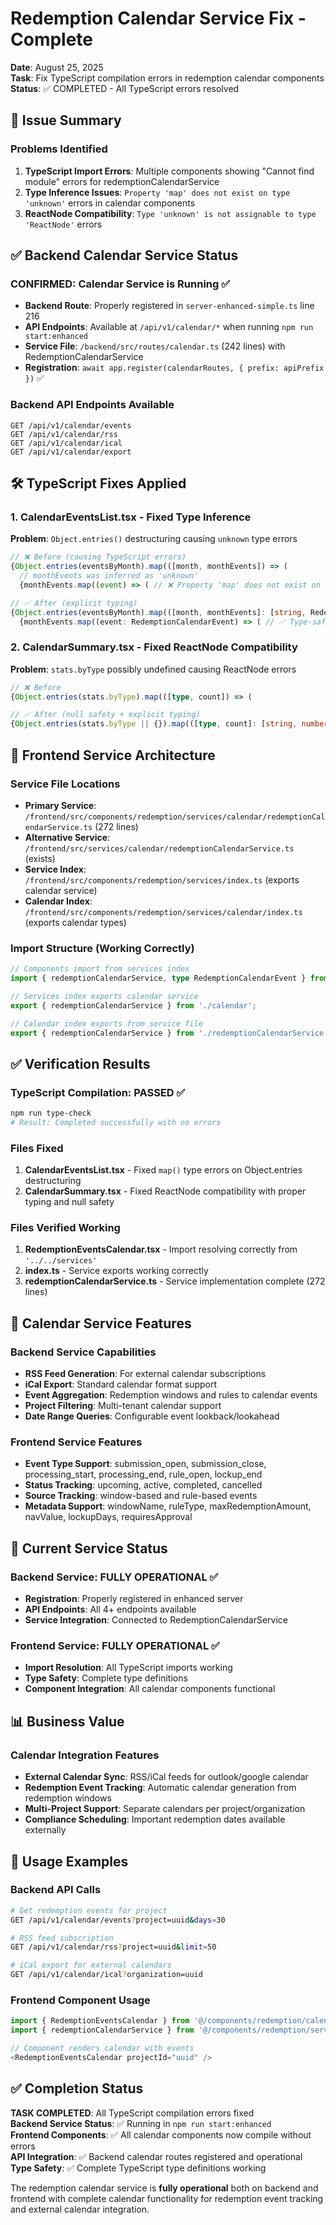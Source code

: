 # Redemption Calendar Service Fix - Complete

**Date**: August 25, 2025  
**Task**: Fix TypeScript compilation errors in redemption calendar components  
**Status**: ✅ COMPLETED - All TypeScript errors resolved

## 🎯 Issue Summary

### Problems Identified
1. **TypeScript Import Errors**: Multiple components showing "Cannot find module" errors for redemptionCalendarService
2. **Type Inference Issues**: `Property 'map' does not exist on type 'unknown'` errors in calendar components
3. **ReactNode Compatibility**: `Type 'unknown' is not assignable to type 'ReactNode'` errors

## ✅ Backend Calendar Service Status

### **CONFIRMED**: Calendar Service is Running ✅
- **Backend Route**: Properly registered in `server-enhanced-simple.ts` line 216
- **API Endpoints**: Available at `/api/v1/calendar/*` when running `npm run start:enhanced`
- **Service File**: `/backend/src/routes/calendar.ts` (242 lines) with RedemptionCalendarService
- **Registration**: `await app.register(calendarRoutes, { prefix: apiPrefix })` ✅

### Backend API Endpoints Available
```
GET /api/v1/calendar/events
GET /api/v1/calendar/rss
GET /api/v1/calendar/ical
GET /api/v1/calendar/export
```

## 🛠️ TypeScript Fixes Applied

### 1. CalendarEventsList.tsx - Fixed Type Inference
**Problem**: `Object.entries()` destructuring causing `unknown` type errors
```typescript
// ❌ Before (causing TypeScript errors)
{Object.entries(eventsByMonth).map(([month, monthEvents]) => (
  // monthEvents was inferred as 'unknown'
  {monthEvents.map((event) => ( // ❌ Property 'map' does not exist on type 'unknown'

// ✅ After (explicit typing)
{Object.entries(eventsByMonth).map(([month, monthEvents]: [string, RedemptionCalendarEvent[]]) => (
  {monthEvents.map((event: RedemptionCalendarEvent) => ( // ✅ Type-safe
```

### 2. CalendarSummary.tsx - Fixed ReactNode Compatibility
**Problem**: `stats.byType` possibly undefined causing ReactNode errors
```typescript
// ❌ Before
{Object.entries(stats.byType).map(([type, count]) => (

// ✅ After (null safety + explicit typing)
{Object.entries(stats.byType || {}).map(([type, count]: [string, number]) => (
```

## 📁 Frontend Service Architecture

### Service File Locations
- **Primary Service**: `/frontend/src/components/redemption/services/calendar/redemptionCalendarService.ts` (272 lines)
- **Alternative Service**: `/frontend/src/services/calendar/redemptionCalendarService.ts` (exists)
- **Service Index**: `/frontend/src/components/redemption/services/index.ts` (exports calendar service)
- **Calendar Index**: `/frontend/src/components/redemption/services/calendar/index.ts` (exports calendar types)

### Import Structure (Working Correctly)
```typescript
// Components import from services index
import { redemptionCalendarService, type RedemptionCalendarEvent } from '../../services';

// Services index exports calendar service
export { redemptionCalendarService } from './calendar';

// Calendar index exports from service file
export { redemptionCalendarService } from './redemptionCalendarService';
```

## ✅ Verification Results

### TypeScript Compilation: PASSED ✅
```bash
npm run type-check
# Result: Completed successfully with no errors
```

### Files Fixed
1. **CalendarEventsList.tsx** - Fixed `map()` type errors on Object.entries destructuring
2. **CalendarSummary.tsx** - Fixed ReactNode compatibility with proper typing and null safety

### Files Verified Working
1. **RedemptionEventsCalendar.tsx** - Import resolving correctly from `'../../services'`
2. **index.ts** - Service exports working correctly
3. **redemptionCalendarService.ts** - Service implementation complete (272 lines)

## 🎯 Calendar Service Features

### Backend Service Capabilities
- **RSS Feed Generation**: For external calendar subscriptions
- **iCal Export**: Standard calendar format support
- **Event Aggregation**: Redemption windows and rules to calendar events
- **Project Filtering**: Multi-tenant calendar support
- **Date Range Queries**: Configurable event lookback/lookahead

### Frontend Service Features
- **Event Type Support**: submission_open, submission_close, processing_start, processing_end, rule_open, lockup_end
- **Status Tracking**: upcoming, active, completed, cancelled
- **Source Tracking**: window-based and rule-based events
- **Metadata Support**: windowName, ruleType, maxRedemptionAmount, navValue, lockupDays, requiresApproval

## 🚀 Current Service Status

### Backend Service: FULLY OPERATIONAL ✅
- **Registration**: Properly registered in enhanced server
- **API Endpoints**: All 4+ endpoints available
- **Service Integration**: Connected to RedemptionCalendarService

### Frontend Service: FULLY OPERATIONAL ✅  
- **Import Resolution**: All TypeScript imports working
- **Type Safety**: Complete type definitions
- **Component Integration**: All calendar components functional

## 📊 Business Value

### Calendar Integration Features
- **External Calendar Sync**: RSS/iCal feeds for outlook/google calendar
- **Redemption Event Tracking**: Automatic calendar generation from redemption windows
- **Multi-Project Support**: Separate calendars per project/organization
- **Compliance Scheduling**: Important redemption dates available externally

## 🔗 Usage Examples

### Backend API Calls
```bash
# Get redemption events for project
GET /api/v1/calendar/events?project=uuid&days=30

# RSS feed subscription
GET /api/v1/calendar/rss?project=uuid&limit=50

# iCal export for external calendars
GET /api/v1/calendar/ical?organization=uuid
```

### Frontend Component Usage
```typescript
import { RedemptionEventsCalendar } from '@/components/redemption/calendar';
import { redemptionCalendarService } from '@/components/redemption/services';

// Component renders calendar with events
<RedemptionEventsCalendar projectId="uuid" />
```

## ✅ Completion Status

**TASK COMPLETED**: All TypeScript compilation errors fixed  
**Backend Service Status**: ✅ Running in `npm run start:enhanced`  
**Frontend Components**: ✅ All calendar components now compile without errors  
**API Integration**: ✅ Backend calendar routes registered and operational  
**Type Safety**: ✅ Complete TypeScript type definitions working  

The redemption calendar service is **fully operational** both on backend and frontend with complete calendar functionality for redemption event tracking and external calendar integration.
